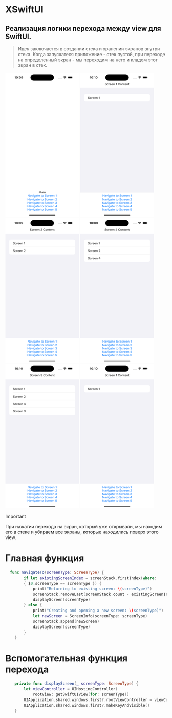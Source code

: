 #  XSwiftUI
Реализация логики перехода между view для SwiftUI.
---

>Идея заключается в создании стека и хранении экранов внутри стека.
Когда запускатеся приложение - стек пустой, при переходе на определенный экран - мы переходим на него и кладем этот экран в стек.

<img src="https://raw.githubusercontent.com/Allison-cr/XSwiftUI/main/XSwifUI/Images/Simulator%20Screenshot%20-%20iPhone%2014%20Pro%20-%202024-01-29%20at%2022.09.24.png" width="230" height="450">
<img src="https://raw.githubusercontent.com/Allison-cr/XSwiftUI/main/XSwifUI/Images/Simulator%20Screenshot%20-%20iPhone%2014%20Pro%20-%202024-01-29%20at%2022.10.01.png" width="230" height="450">
<img src="https://raw.githubusercontent.com/Allison-cr/XSwiftUI/main/XSwifUI/Images/Simulator%20Screenshot%20-%20iPhone%2014%20Pro%20-%202024-01-29%20at%2022.09.54.png" width="230" height="450">

<img src="https://raw.githubusercontent.com/Allison-cr/XSwiftUI/main/XSwifUI/Images/Simulator%20Screenshot%20-%20iPhone%2014%20Pro%20-%202024-01-29%20at%2022.09.59.png" width="230" height="450">
<img src="https://raw.githubusercontent.com/Allison-cr/XSwiftUI/main/XSwifUI/Images/Simulator%20Screenshot%20-%20iPhone%2014%20Pro%20-%202024-01-29%20at%2022.10.17.png" width="230" height="450">
<img src="https://raw.githubusercontent.com/Allison-cr/XSwiftUI/main/XSwifUI/Images/Simulator%20Screenshot%20-%20iPhone%2014%20Pro%20-%202024-01-29%20at%2022.10.20.png" width="230" height="450">

> [!IMPORTANT]
> При нажатии перехода на экран, который уже открывали, мы находим его в стеке и убираем все экраны, которые находились поверх этого view.

# Главная функция
```swift
  func navigateTo(screenType: ScreenType) {
        if let existingScreenIndex = screenStack.firstIndex(where: 
        { $0.screenType == screenType }) {
            print("Returning to existing screen: \(screenType)")
            screenStack.removeLast(screenStack.count - existingScreenIndex - 1)
            displayScreen(screenType)
        } else {
            print("Creating and opening a new screen: \(screenType)")
            let newScreen = ScreenInfo(screenType: screenType)
            screenStack.append(newScreen)
            displayScreen(screenType)
        }
    }
```

# Вспомогательная функция перехода

```swift
    private func displayScreen(_ screenType: ScreenType) {
        let viewController = UIHostingController(
            rootView: getSwiftUIView(for: screenType))
        UIApplication.shared.windows.first?.rootViewController = viewController
        UIApplication.shared.windows.first?.makeKeyAndVisible()
    }
```